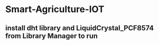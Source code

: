 # Smart-Agriculture-IOT

## install dht library and LiquidCrystal_PCF8574 from Library Manager to run

